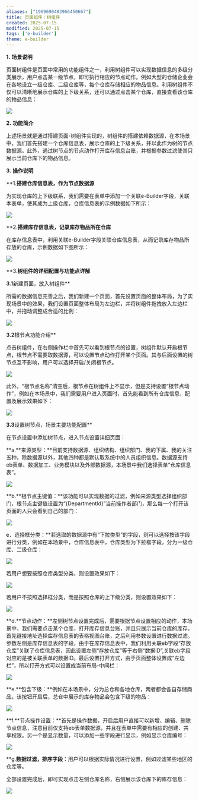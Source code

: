 ```yaml
---
aliases: ["1969690483966450667"]
title: 页面组件：树组件
created: 2025-07-15
modified: 2025-07-15
tags: ['e-builder']
theme: e-builder
---
```


**1.** **场景说明**

页面树组件是页面中常用的功能组件之一，利用树组件可以实现数据信息的多级分类展示，用户点击某一级节点，即可执行相应的节点动作。例如大型的仓储企业会在各地设立一级仓库、二级仓库等，每个仓库存储相应的物品信息。利用树组件不仅可以清晰地展示仓库的上下级关系，还可以通过点击某个仓库，直接查看该仓库的物品信息：

![](90f34eba935d41cc77e9b4e86de0e20e.jpg)

**2.** **功能简介**

上述场景就是通过搭建页面-树组件实现的，树组件的搭建依赖数据源，在本场景中，我们首先搭建一个仓库信息表，展示仓库的上下级关系，并以此作为树的节点数据源。此外，通过树节点的节点动作打开库存信息台账，并根据参数过滤使其只展示当前仓库下的物品信息。

**3.** **操作说明**

**1.**搭建仓库信息表，作为节点数据源**

为实现仓库的上下级联系，我们需要在表单中添加一个关联e-Builder字段，关联本表单，使其成为上级仓库，仓库信息表的示例数据如下所示：

![](aff754bfd66d5172ad32e0563b58bf4a.jpg)

**2.**搭建库存信息表，记录库存物品所在仓库**

在库存信息表中，利用关联e-Builder字段关联仓库信息表，从而记录库存物品所存放的仓库，示例数据如下图所示：

![](f5dcfc2a626ee9b4edd6fde4436f0bce.jpg)

**3.**树组件的详细配置与功能点详解**

**3.1**新建页面，放入树组件**

所需的数据信息完善之后，我们新建一个页面，首先设置页面的整体布局，为了实现场景中的效果，我们设置页面整体布局为左边栏，并将树组件拖拽放入左边栏中，并拖动调整成合适的比例：

![](eda81cea4382d3dc0595d0b876ed319e.jpg)

**3.2**根节点功能介绍**

点击树组件，在右侧操作栏中首先可以看到根节点的设置，树组件默认开启根节点，根节点不需要取数据源，可以设置节点动作打开某个页面。其与后面设置的树节点互不影响，用户可以选择开启/关闭根节点。

![](b09716a845b2aa97195740b487661c98.jpg)

此外，“根节点名称”清空后，根节点在树组件上不显示，但是支持设置“根节点动作”，例如在本场景中，我们需要用户进入页面时，首先能看到所有仓库信息，配置及展示效果如下：

![](e8584596ffd9bfbc8fccacf59d3d62b3.jpg)

**3.3**设置树节点，场景主要功能配置**

在节点设置中添加树节点，进入节点设置详细页面：

**a.**来源类型：**目前支持数据源、组织结构、组织部门、我的下属、我的关注五种，除数据源以外，其他四种都是默认取系统中的人员组织信息。数据源支持eb表单、数据加工、业务模块以及外部数据源，本场景中我们选择表单“仓库信息表”。

![](41693f90e6bf30433fd108fe1db7c95e.jpg)

**b.**根节点主键值：**该功能可以实现数据的过滤，例如来源类型选择组织部门，根节点主键值设置为“{DepartmentId}”当前操作者部门，那么每一个打开该页面的人只会看到自己的部门：

![](65e8ad2de8d18e642655818bab973624.jpg)

**c**．选择框分类：**若选取的数据源中有“下拉类型”的字段，则可以选择按该字段进行分类，例如在本场景中，仓库信息表中，仓库类型为下拉框字段，分为一级仓库、二级仓库：

![](4f22a45ec7d36c2662258d8014691f67.jpg)

若用户想要按照仓库类型分类，则设置效果如下：

![](ff2a366e74a9a9a043ef078d068bc690.jpg)

若用户不按照选择框分类，而是按照仓库的上下级分类，则设置效果如下：

![](5b53d2cdbda28a8fd292d998672a239c.jpg)

**d.**节点动作：**左侧树节点设置完成后，需要根据节点设置相应的动作，本场景中，我们需要点击某个仓库，打开库存信息台账，并且只展示当前仓库的库存。首先链接地址选择库存信息表的表格视图台账，之后利用参数设置进行数据过滤。参数左侧是库存信息表的字段，由于在库存信息表中，我们利用关联eb字段“存放仓库”关联了仓库信息表，因此设置左侧“存放仓库”等于右侧“数据ID”,关联eb字段对应的是被关联表单的数据ID。最后设置打开方式，由于页面整体设置成“左边栏”，所以打开方式可以设置成当前布局-中间栏：

![](2f7e26f70c388740e7fa35bf61eb991c.jpg)

**e.**包含下级：**例如在本场景中，分为总仓和各地仓库，两者都会各自存储商品。该按钮开启后，总仓中展示的库存物品会包含下级的物品：

![](bef04eca449ad4e9375d45cc2eb06367.jpg)

**f.**节点操作设置：**首先是操作数据，开启后用户直接可以新增、编辑、删除节点信息，注意目前仅支持eb表单数据源，并且在表单中需要有相应的创建、共享权限。另一个是显示数量，可以添加一些字段进行显示，例如显示仓库编号：

![](67ad599514080dd1fabb86be98e4a950.jpg)

**g.**数据过滤，排序字段**：用户可以根据实际情况进行设置，例如过滤某些地区的仓库等。

全部设置完成后，即可实现点击左侧仓库名称，右侧展示该仓库下的库存信息：

![](e7d827f32a555a6bb7d361ad8a78bdc7.jpg)